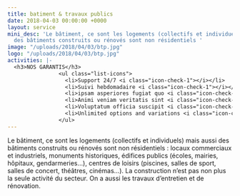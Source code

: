 ```yaml
---
title: batiment & travaux publics
date: 2018-04-03 00:00:00 +0000
layout: service
mini_desc: 'Le bâtiment, ce sont les logements (collectifs et individuels) mais aussi
  des bâtiments construits ou rénovés sont non résidentiels '
image: "/uploads/2018/04/03/btp.jpg"
logo: "/uploads/2018/04/03/btp.jpg"
activities: |-
  <h3>NOS GARANTIS</h3>
                <ul class="list-icons">
                  <li>Support 24/7 <i class="icon-check-1"></i></li>
                  <li>Suivi hebdomadaire <i class="icon-check-1"></i></li>
                  <li>ipsam asperiores fugiat quo <i class="icon-check-1"></i></li>
                  <li>Animi veniam veritatis sint <i class="icon-check-1"></i></li>
                  <li>Voluptatum officia suscipit <i class="icon-check-1"></i></li>
                  <li>Unlimited options and variations <i class="icon-check-1"></i></li>
                </ul>
---
```

Le bâtiment, ce sont les logements (collectifs et individuels) mais aussi des bâtiments construits ou rénovés sont non résidentiels : locaux commerciaux et industriels, monuments historiques, édifices publics (écoles, mairies, hôpitaux, gendarmeries…), centres de loisirs (piscines, salles de sport, salles de concert, théâtres, cinémas...). La construction n’est pas non plus la seule activité du secteur. On a aussi les travaux d’entretien et de rénovation.